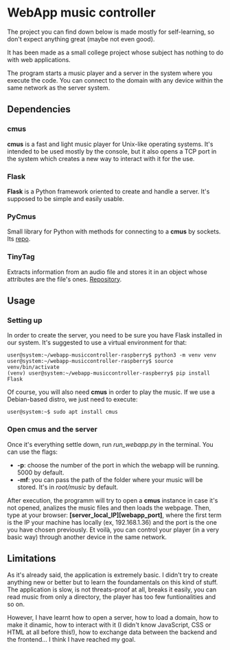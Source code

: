 # WebApp music controller #

The project you can find down below is made mostly for self-learning, so don't expect anything great (maybe not even good).

It has been made as a small college project whose subject has nothing to do with web applications.

The program starts a music player and a server in the system where you execute the code. You can connect to the domain with any device within the same network as the server system.

Dependencies
-----------

### cmus ###
**cmus** is a fast and light music player for Unix-like operating systems. It's intended to be used mostly by the console, but it also opens a TCP port in the system which creates a new way to interact with it for the use.

### Flask ###
**Flask** is a Python framework oriented to create and handle a server. It's supposed to be simple and easily usable.

### PyCmus ###
Small library for Python with methods for connecting to a **cmus** by sockets. Its [repo](https://github.com/mtreinish/pycmus).

### TinyTag ###
Extracts information from an audio file and stores it in an object whose attributes are the file's ones. [Repository](https://github.com/mtreinish/pycmus).


Usage
-----
### Setting up ###
In order to create the server, you need to be sure you have Flask installed in our system. It's suggested to use a virtual environment for that:
```console
user@system:~/webapp-musiccontroller-raspberry$ python3 -m venv venv
user@system:~/webapp-musiccontroller-raspberry$ source venv/bin/activate
(venv) user@system:~/webapp-musiccontroller-raspberry$ pip install Flask
```
Of course, you will also need **cmus** in order to play the music. If we use a Debian-based distro, we just need to execute:
```console
user@system:~$ sudo apt install cmus 
```

### Open **cmus** and the server ###
Once it's everything settle down, run *run_webapp.py* in the terminal. You can use the flags:
* **-p**: choose the number of the port in which the webapp will be running. 5000 by default.
* **-mf**: you can pass the path of the folder where your music will be stored. It's in *root/music* by default.

After execution, the programm will try to open a **cmus** instance in case it's not opened, analizes the music files and then loads the webpage.
Then, type at your browser: **[server_local_IP][webapp_port]**, where the first term is the IP your machine has locally (ex, 192.168.1.36) and the port is the one you have chosen previously. Et voilà, you can control your player (in a very basic way) through another device in the same network.

Limitations
-----------
As it's already said, the application is extremely basic. I didn't try to create anything new or better but to learn the foundamentals on this kind of stuff. The application is slow, is not threats-proof at all, breaks it easily, you can read music from only a directory, the player has too few funtionalities and so on.

However, I have learnt how to open a server, how to load a domain, how to make it dinamic, how to interact with it (I didn't know JavaScript, CSS or HTML at all before this!), how to exchange data between the backend and the frontend... I think I have reached my goal.
